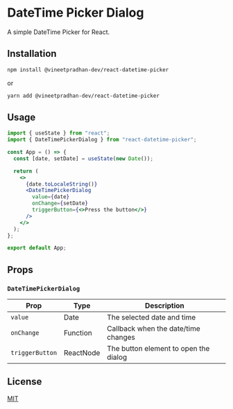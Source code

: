 # DateTime Picker Dialog

A simple DateTime Picker for React.

## Installation

```sh
npm install @vineetpradhan-dev/react-datetime-picker
```

or

```sh
yarn add @vineetpradhan-dev/react-datetime-picker
```

## Usage

```jsx
import { useState } from "react";
import { DateTimePickerDialog } from "react-datetime-picker";

const App = () => {
  const [date, setDate] = useState(new Date());

  return (
    <>
      {date.toLocaleString()}
      <DateTimePickerDialog
        value={date}
        onChange={setDate}
        triggerButton={<>Press the button</>}
      />
    </>
  );
};

export default App;
```

## Props

### `DateTimePickerDialog`

| Prop            | Type      | Description                           |
| --------------- | --------- | ------------------------------------- |
| `value`         | Date      | The selected date and time            |
| `onChange`      | Function  | Callback when the date/time changes   |
| `triggerButton` | ReactNode | The button element to open the dialog |

## License

[MIT](https://github.com/vineetpradhan-dev/react-datetime-picker/blob/main/LICENSE)
